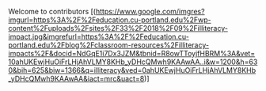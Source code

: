 Welcome to contributors
[(https://www.google.com/imgres?imgurl=https%3A%2F%2Feducation.cu-portland.edu%2Fwp-content%2Fuploads%2Fsites%2F33%2F2018%2F09%2Filliteracy-impact.jpg&imgrefurl=https%3A%2F%2Feducation.cu-portland.edu%2Fblog%2Fclassroom-resources%2Filliteracy-impacts%2F&docid=NdGqE1i7Dx3JZM&tbnid=R8owTToyjfHBRM%3A&vet=10ahUKEwjHuOiFrLHjAhVLMY8KHb_yDHcQMwh9KAAwAA..i&w=1200&h=630&bih=625&biw=1366&q=illiteracy&ved=0ahUKEwjHuOiFrLHjAhVLMY8KHb_yDHcQMwh9KAAwAA&iact=mrc&uact=8)]

